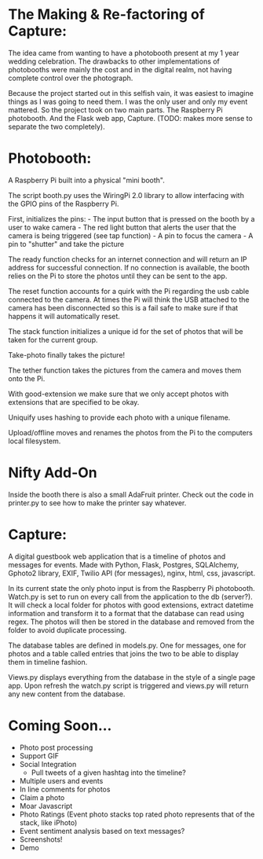 The Making & Re-factoring of Capture:
==========

The idea came from wanting to have a photobooth present at my 1 year wedding celebration. The drawbacks to other implementations of photobooths were mainly the cost and in the digital realm, not having complete control over the photograph.

Because the project started out in this selfish vain, it was easiest to imagine things as I was going to need them. I was the only user and only my event mattered. So the project took on two main parts. The Raspberry Pi photobooth. And the Flask web app, Capture. (TODO: makes more sense to separate the two completely).

Photobooth:
==========

A Raspberry Pi built into a physical "mini booth".

The script booth.py uses the WiringPi 2.0 library to allow interfacing with the GPIO pins of the Raspberry Pi.

First, initializes the pins:
    - The input button that is pressed on the booth by a user to wake camera
    - The red light button that alerts the user that the camera is being triggered (see tap function)
    - A pin to focus the camera
    - A pin to "shutter" and take the picture

The ready function checks for an internet connection and will return an IP address for successful connection. If no connection is available, the booth relies on the Pi to store the photos until they can be sent to the app.

The reset function accounts for a quirk with the Pi regarding the usb cable connected to the camera. At times the Pi will think the USB attached to the camera has been disconnected so this is a fail safe to make sure if that happens it will automatically reset.

The stack function initializes a unique id for the set of photos that will be taken for the current group.

Take-photo finally takes the picture!

The tether function takes the pictures from the camera and moves them onto the Pi.

With good-extension we make sure that we only accept photos with extensions that are specified to be okay.

Uniquify uses hashing to provide each photo with a unique filename.

Upload/offline moves and renames the photos from the Pi to the computers local filesystem.

Nifty Add-On
==========

Inside the booth there is also a small AdaFruit printer. Check out the code in printer.py to see how to make the printer say whatever.

Capture:
==========

A digital guestbook web application that is a timeline of photos and messages for events. Made with Python, Flask, Postgres, SQLAlchemy, Gphoto2 library, EXIF, Twilio API (for messages), nginx, html, css, javascript.

In its current state the only photo input is from the Raspberry Pi photobooth.
Watch.py is set to run on every call from the application to the db (server?).
It will check a local folder for photos with good extensions, extract datetime information and transform it to a format that the database can read using regex.
The photos will then be stored in the database and removed from the folder to avoid duplicate processing.

The database tables are defined in models.py. One for messages, one for photos and a table called entries that joins the two to be able to display them in timeline fashion.

Views.py displays everything from the database in the style of a single page app. Upon refresh the watch.py script is triggered and views.py will return any new content from the database.

Coming Soon...
==========

- Photo post processing
- Support GIF
- Social Integration
    - Pull tweets of a given hashtag into the timeline?
- Multiple users and events
- In line comments for photos
- Claim a photo
- Moar Javascript
- Photo Ratings (Event photo stacks top rated photo represents that of the stack, like iPhoto)
- Event sentiment analysis based on text messages?
- Screenshots!
- Demo
